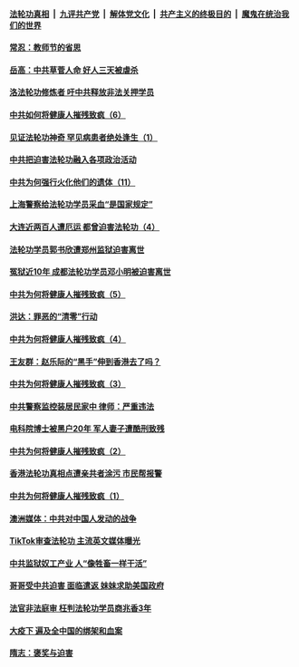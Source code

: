 

####  [法轮功真相](../../../../basic/blob/master/README.md?t=09042002) &nbsp;|&nbsp; [九评共产党](../../../../9ping.md/blob/master/README.md?t=09042002) &nbsp;|&nbsp; [解体党文化](../../../../jtdwh.md/blob/master/README.md?t=09042002)  &nbsp;|&nbsp; [共产主义的终极目的](../../../../gczydzjmd.md/blob/master/README.md?t=09042002) &nbsp;|&nbsp; [魔鬼在统治我们的世界](../../../../mgztzwmdsj.md/blob/master/README.md?t=09042002) 

#### [常忍：教师节的省思](../pages/prog424/a102933689.md?t=09042002) 

#### [岳高：中共草菅人命 好人三天被虐杀](../pages/prog424/a102933671.md?t=09042002) 

#### [洛法轮功修炼者 吁中共释放非法关押学员](../pages/prog424/a102933605.md?t=09042002) 

#### [中共如何将健康人摧残致疯（6）](../pages/prog424/a102933486.md?t=09042002) 

#### [见证法轮功神奇 罕见病患者绝处逢生（1）](../pages/prog424/a102933478.md?t=09042002) 

#### [中共把迫害法轮功融入各项政治活动](../pages/prog424/a102932998.md?t=09042002) 

#### [中共为何强行火化他们的遗体（11）](../pages/prog424/a102932673.md?t=09042002) 

#### [上海警察给法轮功学员采血“是国家规定”](../pages/prog424/a102932635.md?t=09042002) 

#### [大连近两百人遭厄运 都曾迫害法轮功（4）](../pages/prog424/a102932625.md?t=09042002) 

#### [法轮功学员郭书欣遭郑州监狱迫害离世](../pages/prog424/a102932175.md?t=09042002) 

#### [冤狱近10年 成都法轮功学员邓小明被迫害离世](../pages/prog424/a102931864.md?t=09042002) 

#### [中共为何将健康人摧残致疯（5）](../pages/prog424/a102931802.md?t=09042002) 

#### [洪达：罪恶的“清零”行动](../pages/prog424/a102931482.md?t=09042002) 

#### [中共为何将健康人摧残致疯（4）](../pages/prog424/a102931006.md?t=09042002) 

#### [王友群：赵乐际的“黑手”伸到香港去了吗？](../pages/prog424/a102930431.md?t=09042002) 

#### [中共为何将健康人摧残致疯（3）](../pages/prog424/a102930124.md?t=09042002) 

#### [中共警察监控装居民家中 律师：严重违法](../pages/prog424/a102930082.md?t=09042002) 

#### [电科院博士被黑户20年 军人妻子遭酷刑致残](../pages/prog424/a102929730.md?t=09042002) 

#### [中共为何将健康人摧残致疯（2）](../pages/prog424/a102929689.md?t=09042002) 

#### [香港法轮功真相点遭亲共者涂污 市民帮报警](../pages/prog424/a102929604.md?t=09042002) 

#### [中共为何将健康人摧残致疯（1）](../pages/prog424/a102928795.md?t=09042002) 

#### [澳洲媒体：中共对中国人发动的战争](../pages/prog424/a102928790.md?t=09042002) 

#### [TikTok审查法轮功 主流英文媒体曝光](../pages/prog424/a102928120.md?t=09042002) 

#### [中共监狱奴工产业 人“像牲畜一样干活”](../pages/prog424/a102927908.md?t=09042002) 

#### [哥哥受中共迫害 面临遣返 妹妹求助美国政府](../pages/prog424/a102927341.md?t=09042002) 

#### [法官非法庭审 枉判法轮功学员商兆香3年](../pages/prog424/a102926577.md?t=09042002) 

#### [大疫下 遍及全中国的绑架和血案](../pages/prog424/a102926546.md?t=09042002) 

#### [隋志：褒奖与迫害](../pages/prog424/a102926230.md?t=09042002) 

